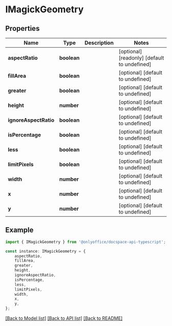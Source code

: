 # IMagickGeometry


## Properties

Name | Type | Description | Notes
------------ | ------------- | ------------- | -------------
**aspectRatio** | **boolean** |  | [optional] [readonly] [default to undefined]
**fillArea** | **boolean** |  | [optional] [default to undefined]
**greater** | **boolean** |  | [optional] [default to undefined]
**height** | **number** |  | [optional] [default to undefined]
**ignoreAspectRatio** | **boolean** |  | [optional] [default to undefined]
**isPercentage** | **boolean** |  | [optional] [default to undefined]
**less** | **boolean** |  | [optional] [default to undefined]
**limitPixels** | **boolean** |  | [optional] [default to undefined]
**width** | **number** |  | [optional] [default to undefined]
**x** | **number** |  | [optional] [default to undefined]
**y** | **number** |  | [optional] [default to undefined]

## Example

```typescript
import { IMagickGeometry } from '@onlyoffice/docspace-api-typescript';

const instance: IMagickGeometry = {
    aspectRatio,
    fillArea,
    greater,
    height,
    ignoreAspectRatio,
    isPercentage,
    less,
    limitPixels,
    width,
    x,
    y,
};
```

[[Back to Model list]](../README.md#documentation-for-models) [[Back to API list]](../README.md#documentation-for-api-endpoints) [[Back to README]](../README.md)
